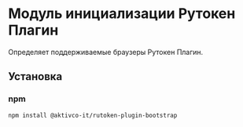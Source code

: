 # Модуль инициализации Рутокен Плагин

Определяет поддерживаемые браузеры Рутокен Плагин. 

## Установка

### npm

```sh
npm install @aktivco-it/rutoken-plugin-bootstrap
```